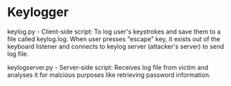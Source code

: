 # Keylogger
keylog.py - Client-side script: To log user's keystrokes and save them to a file called keylog.log. When user presses "escape" key, it exists out of the keyboard listener and connects to keylog server (attacker's server) to send log file.

keylogserver.py - Server-side script: Receives log file from victim and analyses it for malcious purposes like retrieving password information.
